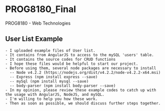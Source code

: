 # PROG8180_Final
PROG8180 - Web Technologies
  
  ## User List Example
  
    - I uploaded example files of User list.
    - It contains from AngularJS to access to the mySQL 'users' table.
    - It contains the source codes for CRUD functions
    - I hope these files would be helpful to start our project.
    - Before using them, several node packages are necessary to install
      -- Node v4.2.2 (https://nodejs.org/dist/v4.2.2/node-v4.2.2-x64.msi)
      -- Express (npm install express --save)
      -- mySql (npm install mysql --save)
      -- body-parser (npm install body-parser --save)
    - In my opinion, please review these example codes to catch up with the usage with AngularJS, NodeJS, and mySQL.
    - I'm willing to help you how these work.
    - Then as soon as possible, we should discuss further steps together.
